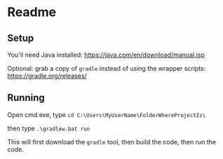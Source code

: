 # Readme

## Setup

You'll need Java installed: https://java.com/en/download/manual.jsp

Optional: grab a copy of `gradle` instead of using the wrapper scripts: https://gradle.org/releases/

## Running

Open cmd.exe, type `cd C:\Users\MyUserName\FolderWhereProjectIs\`

then type `.\gradlew.bat run`

This will first download the `gradle` tool, then build the code, then run the code.

